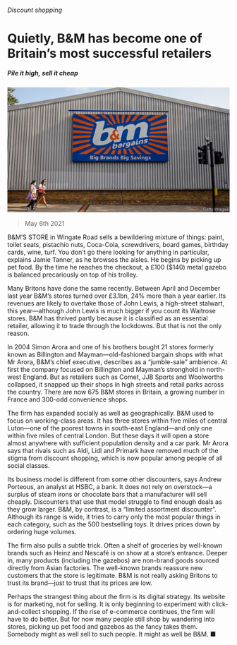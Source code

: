 ###### Discount shopping

# Quietly, B&M has become one of Britain’s most successful retailers 

##### Pile it high, sell it cheap 

![image](images/20210508_BRP001_0.jpg) 

> May 6th 2021 

B&amp;M’S STORE in Wingate Road sells a bewildering mixture of things: paint, toilet seats, pistachio nuts, Coca-Cola, screwdrivers, board games, birthday cards, wine, turf. You don’t go there looking for anything in particular, explains Jamie Tanner, as he browses the aisles. He begins by picking up pet food. By the time he reaches the checkout, a £100 ($140) metal gazebo is balanced precariously on top of his trolley.

Many Britons have done the same recently. Between April and December last year B&amp;M’s stores turned over £3.1bn, 24% more than a year earlier. Its revenues are likely to overtake those of John Lewis, a high-street stalwart, this year—although John Lewis is much bigger if you count its Waitrose stores. B&amp;M has thrived partly because it is classified as an essential retailer, allowing it to trade through the lockdowns. But that is not the only reason.


In 2004 Simon Arora and one of his brothers bought 21 stores formerly known as Billington and Mayman—old-fashioned bargain shops with what Mr Arora, B&amp;M’s chief executive, describes as a “jumble-sale” ambience. At first the company focused on Billington and Mayman’s stronghold in north-west England. But as retailers such as Comet, JJB Sports and Woolworths collapsed, it snapped up their shops in high streets and retail parks across the country. There are now 675 B&amp;M stores in Britain, a growing number in France and 300-odd convenience shops.

The firm has expanded socially as well as geographically. B&amp;M used to focus on working-class areas. It has three stores within five miles of central Luton—one of the poorest towns in south-east England—and only one within five miles of central London. But these days it will open a store almost anywhere with sufficient population density and a car park. Mr Arora says that rivals such as Aldi, Lidl and Primark have removed much of the stigma from discount shopping, which is now popular among people of all social classes.

Its business model is different from some other discounters, says Andrew Porteous, an analyst at HSBC, a bank. It does not rely on overstock—a surplus of steam irons or chocolate bars that a manufacturer will sell cheaply. Discounters that use that model struggle to find enough deals as they grow larger. B&amp;M, by contrast, is a “limited assortment discounter”. Although its range is wide, it tries to carry only the most popular things in each category, such as the 500 bestselling toys. It drives prices down by ordering huge volumes.

The firm also pulls a subtle trick. Often a shelf of groceries by well-known brands such as Heinz and Nescafé is on show at a store’s entrance. Deeper in, many products (including the gazebos) are non-brand goods sourced directly from Asian factories. The well-known brands reassure new customers that the store is legitimate. B&amp;M is not really asking Britons to trust its brand—just to trust that its prices are low.

Perhaps the strangest thing about the firm is its digital strategy. Its website is for marketing, not for selling. It is only beginning to experiment with click-and-collect shopping. If the rise of e-commerce continues, the firm will have to do better. But for now many people still shop by wandering into stores, picking up pet food and gazebos as the fancy takes them. Somebody might as well sell to such people. It might as well be B&amp;M. ■

